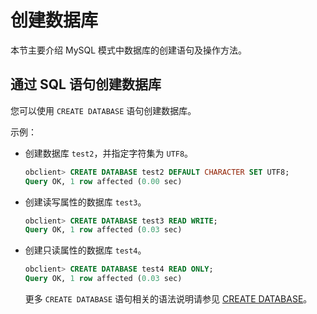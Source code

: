 # 创建数据库

本节主要介绍 MySQL 模式中数据库的创建语句及操作方法。

## 通过 SQL 语句创建数据库

您可以使用 `CREATE DATABASE` 语句创建数据库。

示例：

* 创建数据库 `test2`，并指定字符集为 `UTF8`。

  ```sql
  obclient> CREATE DATABASE test2 DEFAULT CHARACTER SET UTF8;
  Query OK, 1 row affected (0.00 sec)
  ```

* 创建读写属性的数据库 `test3`。

  ```sql
  obclient> CREATE DATABASE test3 READ WRITE;
  Query OK, 1 row affected (0.03 sec)
  ```

* 创建只读属性的数据库 `test4`。

  ```sql
  obclient> CREATE DATABASE test4 READ ONLY;
  Query OK, 1 row affected (0.03 sec)
  ```

  更多 `CREATE DATABASE` 语句相关的语法说明请参见 [CREATE DATABASE](../../../../7.reference/6.sql-syntax/2.common-tenant-mysql-mode/6.sql-statement/11.create-database.md)。
  
